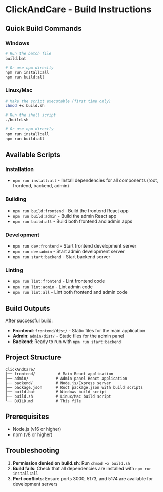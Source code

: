 # ClickAndCare - Build Instructions

## Quick Build Commands

### Windows
```bash
# Run the batch file
build.bat

# Or use npm directly
npm run install:all
npm run build:all
```

### Linux/Mac
```bash
# Make the script executable (first time only)
chmod +x build.sh

# Run the shell script
./build.sh

# Or use npm directly
npm run install:all
npm run build:all
```

## Available Scripts

### Installation
- `npm run install:all` - Install dependencies for all components (root, frontend, backend, admin)

### Building
- `npm run build:frontend` - Build the frontend React app
- `npm run build:admin` - Build the admin React app
- `npm run build:all` - Build both frontend and admin apps

### Development
- `npm run dev:frontend` - Start frontend development server
- `npm run dev:admin` - Start admin development server
- `npm run start:backend` - Start backend server

### Linting
- `npm run lint:frontend` - Lint frontend code
- `npm run lint:admin` - Lint admin code
- `npm run lint:all` - Lint both frontend and admin code

## Build Outputs

After successful build:
- **Frontend**: `frontend/dist/` - Static files for the main application
- **Admin**: `admin/dist/` - Static files for the admin panel
- **Backend**: Ready to run with `npm run start:backend`

## Project Structure

```
ClickAndCare/
├── frontend/          # Main React application
├── admin/            # Admin panel React application
├── backend/          # Node.js/Express server
├── package.json      # Root package.json with build scripts
├── build.bat         # Windows build script
├── build.sh          # Linux/Mac build script
└── BUILD.md          # This file
```

## Prerequisites

- Node.js (v16 or higher)
- npm (v8 or higher)

## Troubleshooting

1. **Permission denied on build.sh**: Run `chmod +x build.sh`
2. **Build fails**: Check that all dependencies are installed with `npm run install:all`
3. **Port conflicts**: Ensure ports 3000, 5173, and 5174 are available for development servers 